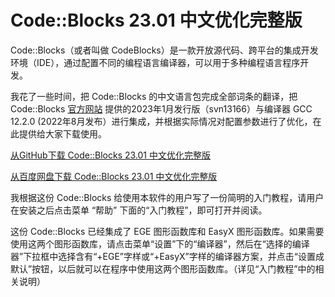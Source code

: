 # Code::Blocks 23.01 中文优化完整版
Code::Blocks（或者叫做 CodeBlocks）是一款开放源代码、跨平台的集成开发环境（IDE），通过配置不同的编程语言编译器，可以用于多种编程语言程序开发。

我花了一些时间，把 Code::Blocks 的中文语言包完成全部词条的翻译，把 Code::Blocks [官方网站](https://www.codeblocks.org/) 提供的2023年1月发行版（svn13166）与编译器 GCC 12.2.0 (2022年8月发布）进行集成，并根据实际情况对配置参数进行了优化，在此提供给大家下载使用。

[从GitHub下载 Code::Blocks 23.01 中文优化完整版](https://github.com/anbangli/codeblocks-cn/releases/download/v23.01cn/CodeBlocks-23.01-MinGW64-GCC-12.2-cn.exe) 

[从百度网盘下载 Code::Blocks 23.01 中文优化完整版](https://pan.baidu.com/s/1ORp0FmHZySt6KlHy5dpDNw?pwd=free)


我根据这份 Code::Blocks 给使用本软件的用户写了一份简明的入门教程，请用户在安装之后点击菜单 “帮助” 下面的“入门教程”，即可打开并阅读。

这份 Code::Blocks 已经集成了 EGE 图形函数库和 EasyX 图形函数库。如果需要使用这两个图形函数库，请点击菜单“设置”下的“编译器”，然后在“选择的编译器”下拉框中选择含有“+EGE”字样或“+EasyX”字样的编译器方案，并点击“设置成默认”按钮，以后就可以在程序中使用这两个图形函数库。（详见“入门教程”中的相关说明）
